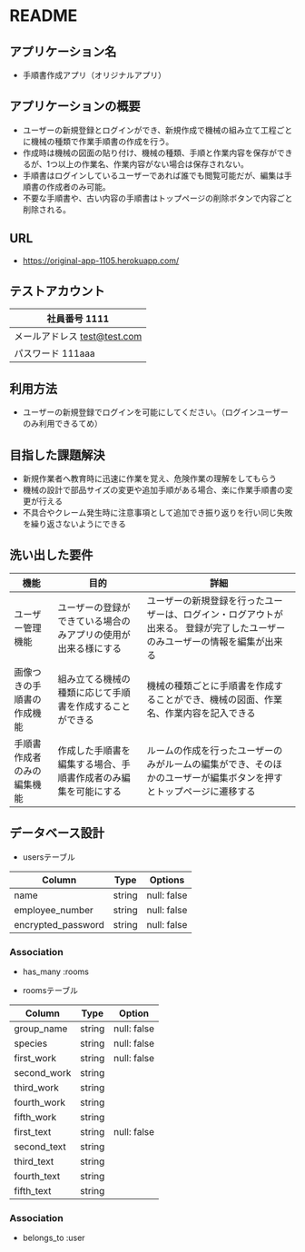 # README

## アプリケーション名

- 手順書作成アプリ（オリジナルアプリ）

## アプリケーションの概要

- ユーザーの新規登録とログインができ、新規作成で機械の組み立て工程ごとに機械の種類で作業手順書の作成を行う。
- 作成時は機械の図面の貼り付け、機械の種類、手順と作業内容を保存ができるが、1つ以上の作業名、作業内容がない場合は保存されない。
- 手順書はログインしているユーザーであれば誰でも閲覧可能だが、編集は手順書の作成者のみ可能。
- 不要な手順書や、古い内容の手順書はトップページの削除ボタンで内容ごと削除される。

## URL

- https://original-app-1105.herokuapp.com/

## テストアカウント

| 社員番号        1111          |
| ----------------------------- |
| メールアドレス  test@test.com |
| パスワード      111aaa        |

## 利用方法

- ユーザーの新規登録でログインを可能にしてください。（ログインユーザーのみ利用できるてめ）

## 目指した課題解決

- 新規作業者へ教育時に迅速に作業を覚え、危険作業の理解をしてもらう
- 機械の設計で部品サイズの変更や追加手順がある場合、楽に作業手順書の変更が行える
- 不具合やクレーム発生時に注意事項として追加でき振り返りを行い同じ失敗を繰り返さないようにできる

## 洗い出した要件

| 機能                       | 目的                                                           | 詳細                                                                    |
| -------------------------- | -------------------------------------------------------------- | ----------------------------------------------------------------------- |
| ユーザー管理機能           | ユーザーの登録ができている場合のみアプリの使用が出来る様にする | ユーザーの新規登録を行ったユーザーは、ログイン・ログアウトが出来る。 登録が完了したユーザーのみユーザーの情報を編集が出来る  |       
| 画像つきの手順書の作成機能 | 組み立てる機械の種類に応じて手順書を作成することができる       | 機械の種類ごとに手順書を作成することができ、機械の図面、作業名、作業内容を記入できる                                          |
| 手順書作成者のみの編集機能 | 作成した手順書を編集する場合、手順書作成者のみ編集を可能にする | ルームの作成を行ったユーザーのみがルームの編集ができ、そのほかのユーザーが編集ボタンを押すとトップページに遷移する            |

## データベース設計

- usersテーブル

| Column             | Type   | Options         |
| ------------------ | ------ | --------------- |
| name               | string | null: false     |
| employee_number    | string | null: false     |
| encrypted_password | string | null: false     |

### Association

- has_many :rooms

- roomsテーブル

| Column        | Type   | Option       |
| ------------- | ------ | ------------ |
| group_name    | string | null: false  |
| species       | string | null: false  |
| first_work    | string | null: false  |
| second_work   | string |              |
| third_work    | string |              |
| fourth_work   | string |              |
| fifth_work    | string |              |
| first_text    | string | null: false  |
| second_text   | string |              |
| third_text    | string |              |
| fourth_text   | string |              |
| fifth_text    | string |              |

### Association

- belongs_to :user
